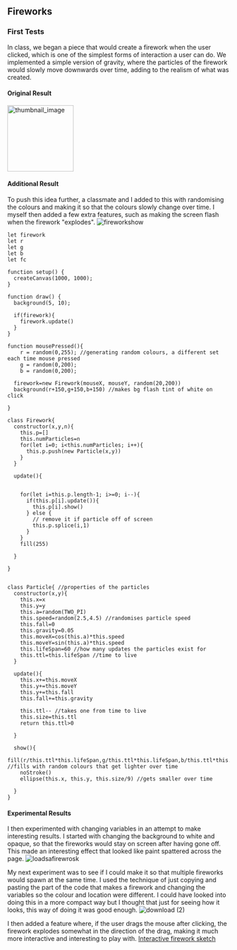 ## Fireworks

### First Tests
In class, we began a piece that would create a firework when the user clicked, which is one of the simplest forms of interaction a user can do. We implemented a simple version of gravity, where the particles of the firework would slowly move downwards over time, adding to the realism of what was created.

#### Original Result
<img width="150" alt="thumbnail_image" src="https://github.com/beezecheanz/My-coding-Portfolio/assets/83460384/72338be0-2706-4ed7-a2e6-3a24b2621d31">

#### Additional Result
To push this idea further, a classmate and I added to this with randomising the 
colours and making it so that the colours slowly change over time.
I myself then added a few extra features, such as making the screen flash when the firework "explodes".
![fireworkshow](https://github.com/beezecheanz/My-coding-Portfolio/assets/83460384/25128b58-c6df-4b9f-9f39-85020e985c2b)

```
let firework
let r
let g 
let b 
let fc

function setup() {
  createCanvas(1000, 1000);
}

function draw() {
  background(5, 10);
  
  if(firework){
    firework.update()
  }
}

function mousePressed(){
    r = random(0,255); //generating random colours, a different set each time mouse pressed
    g = random(0,200); 
    b = random(0,200);
  
  firework=new Firework(mouseX, mouseY, random(20,200))
  background(r+150,g+150,b+150) //makes bg flash tint of white on click
    
}

class Firework{ 
  constructor(x,y,n){
    this.p=[]
    this.numParticles=n
    for(let i=0; i<this.numParticles; i++){ 
      this.p.push(new Particle(x,y))
    }
  }
  
  update(){

    
    for(let i=this.p.length-1; i>=0; i--){
      if(this.p[i].update()){
        this.p[i].show()
      } else {
        // remove it if particle off of screen
        this.p.splice(i,1)
      }
    }
    fill(255)

  }
  
}


class Particle{ //properties of the particles
  constructor(x,y){
    this.x=x
    this.y=y
    this.a=random(TWO_PI)
    this.speed=random(2.5,4.5) //randomises particle speed
    this.fall=0
    this.gravity=0.05
    this.moveX=cos(this.a)*this.speed
    this.moveY=sin(this.a)*this.speed
    this.lifeSpan=60 //how many updates the particles exist for
    this.ttl=this.lifeSpan //time to live
  }
  
  update(){
    this.x+=this.moveX
    this.y+=this.moveY
    this.y+=this.fall
    this.fall+=this.gravity
    
    this.ttl-- //takes one from time to live
    this.size=this.ttl
    return this.ttl>0 
    
  }
  
  show(){
     fill(r/this.ttl*this.lifeSpan,g/this.ttl*this.lifeSpan,b/this.ttl*this.lifeSpan) //fills with random colours that get lighter over time
    noStroke()
    ellipse(this.x, this.y, this.size/9) //gets smaller over time
    
  }
}
```

#### Experimental Results
I then experimented with changing variables in an attempt to make interesting results. I started with changing the background to white and opaque, so that the fireworks would stay on screen after having gone off. This made an interesting effect that looked like paint spattered across the page.
![loadsafirewrosk](https://github.com/beezecheanz/My-coding-Portfolio/assets/83460384/936ef4bb-851d-4fff-8bfe-ba2a222dbc56)

My next experiment was to see if I could make it so that multiple fireworks would spawn at the same time. I used the technique of just copying and pasting the part of the code that makes a firework and changing the variables so the colour and location were different. I could have looked into doing this in a more compact way but I thought that just for seeing how it looks, this way of doing it was good enough.
![download (2)](https://github.com/beezecheanz/My-coding-Portfolio/assets/83460384/34243ac4-ff87-461f-a7f1-6cdf117b72b3)

I then added a feature where, if the user drags the mouse after clicking, the firework explodes somewhat in the direction of the drag, making it much more interactive and interesting to play with.
[Interactive firework sketch](https://editor.p5js.org/beezecheanz/sketches/R7d7PKrej)

